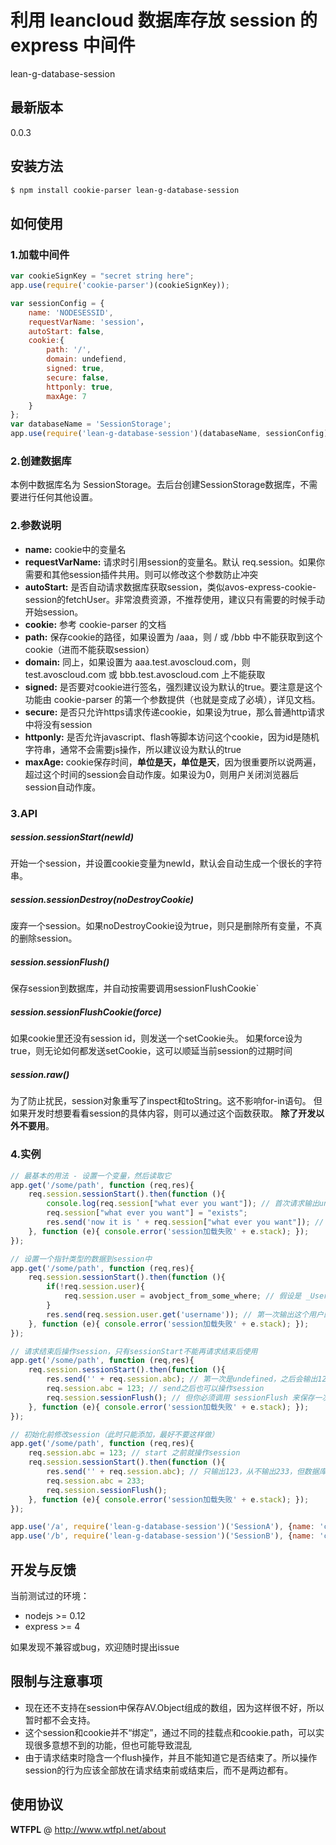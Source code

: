 # 利用 leancloud 数据库存放 session 的 express 中间件

lean-g-database-session

## 最新版本
0.0.3

## 安装方法

```sh
$ npm install cookie-parser lean-g-database-session
```

## 如何使用
### 1.加载中间件

```javascript
var cookieSignKey = "secret string here";
app.use(require('cookie-parser')(cookieSignKey));

var sessionConfig = {
    name: 'NODESESSID',
    requestVarName: 'session'，
    autoStart: false,
    cookie:{
        path: '/',
        domain: undefiend,
        signed: true,
        secure: false,
        httponly: true,
        maxAge: 7
    }
};
var databaseName = 'SessionStorage';
app.use(require('lean-g-database-session')(databaseName, sessionConfig));
```
### 2.创建数据库
本例中数据库名为 SessionStorage。去后台创建SessionStorage数据库，不需要进行任何其他设置。

### 2.参数说明
* **name:** cookie中的变量名
* **requestVarName:** 请求时引用session的变量名。默认 req.session。如果你需要和其他session插件共用。则可以修改这个参数防止冲突
* **autoStart:** 是否自动请求数据库获取session，类似avos-express-cookie-session的fetchUser。非常浪费资源，不推荐使用，建议只有需要的时候手动开始session。
* **cookie:** 参考 cookie-parser 的文档
* **path:** 保存cookie的路径，如果设置为 /aaa，则 / 或 /bbb 中不能获取到这个cookie（进而不能获取session）
* **domain:** 同上，如果设置为 aaa.test.avoscloud.com，则 test.avoscloud.com 或 bbb.test.avoscloud.com 上不能获取
* **signed:** 是否要对cookie进行签名，强烈建议设为默认的true。要注意是这个功能由 cookie-parser 的第一个参数提供（也就是变成了必填），详见文档。
* **secure:** 是否只允许https请求传递cookie，如果设为true，那么普通http请求中将没有session
* **httponly:** 是否允许javascript、flash等脚本访问这个cookie，因为id是随机字符串，通常不会需要js操作，所以建议设为默认的true
* **maxAge:** cookie保存时间，**单位是天，单位是天**，因为很重要所以说两遍，超过这个时间的session会自动作废。如果设为0，则用户关闭浏览器后session自动作废。

### 3.API
##### session.sessionStart(newId)
开始一个session，并设置cookie变量为newId，默认会自动生成一个很长的字符串。

##### session.sessionDestroy(noDestroyCookie)  
废弃一个session。如果noDestroyCookie设为true，则只是删除所有变量，不真的删除session。

##### session.sessionFlush()
保存session到数据库，并自动按需要调用sessionFlushCookie`

##### session.sessionFlushCookie(force)
如果cookie里还没有session id，则发送一个setCookie头。
如果force设为true，则无论如何都发送setCookie，这可以顺延当前session的过期时间

##### session.raw()
为了防止扰民，session对象重写了inspect和toString。这不影响for-in语句。
但如果开发时想要看看session的具体内容，则可以通过这个函数获取。
**除了开发以外不要用**。

### 4.实例
```javascript
// 最基本的用法 - 设置一个变量，然后读取它
app.get('/some/path', function (req,res){
	req.session.sessionStart().then(function (){
        console.log(req.session["what ever you want"]); // 首次请求输出undefined，之后输出 exists
        req.session["what ever you want"] = "exists";
        res.send('now it is ' + req.session["what ever you want"]); // 每一次都输出 now it is exists 到浏览器
    }, function (e){ console.error('session加载失败' + e.stack); });
});
```
```javascript
// 设置一个指针类型的数据到session中
app.get('/some/path', function (req,res){
	req.session.sessionStart().then(function (){
	    if(!req.session.user){
            req.session.user = avobject_from_some_where; // 假设是 _User 表查出来的一个用户
        }
        res.send(req.session.user.get('username')); // 第一次输出这个用户的username字段，之后输出undefined。可见虽然能保存pointer，但不会每次都进行查询。如果需要用户信息，需要再调用 req.session.user.fetch() 方法
    }, function (e){ console.error('session加载失败' + e.stack); });
});
```
```javascript
// 请求结束后操作session，只有sessionStart不能再请求结束后使用
app.get('/some/path', function (req,res){
	req.session.sessionStart().then(function (){
        res.send('' + req.session.abc); // 第一次是undefined，之后会输出123，并且数据库会对“123”进行保存
        req.session.abc = 123; // send之后也可以操作session
        req.session.sessionFlush(); // 但你必须调用 sessionFlush 来保存一次数据库，否则*send之后的*修改就丢失了
    }, function (e){ console.error('session加载失败' + e.stack); });
});
```
```javascript
// 初始化前修改session（此时只能添加，最好不要这样做）
app.get('/some/path', function (req,res){
    req.session.abc = 123; // start 之前就操作session
	req.session.sessionStart().then(function (){
        res.send('' + req.session.abc); // 只输出123，从不输出233，但数据库中保存的是“233”
        req.session.abc = 233;
        req.session.sessionFlush(); 
    }, function (e){ console.error('session加载失败' + e.stack); });
});
```
```javascript
app.use('/a', require('lean-g-database-session')('SessionA'), {name: 'cookie-a'}); // 在 /a 目录下用一个session
app.use('/b', require('lean-g-database-session')('SessionB'), {name: 'cookie-b'}); // 在 /b 目录下用另一个互不影响的session
```

## 开发与反馈
当前测试过的环境：
* nodejs >= 0.12
* express >= 4

如果发现不兼容或bug，欢迎随时提出issue

## 限制与注意事项
* 现在还不支持在session中保存AV.Object组成的数组，因为这样很不好，所以暂时都不会支持。
* 这个session和cookie并不“绑定”，通过不同的挂载点和cookie.path，可以实现很多意想不到的功能，但也可能导致混乱
* 由于请求结束时隐含一个flush操作，并且不能知道它是否结束了。所以操作session的行为应该全部放在请求结束前或结束后，而不是两边都有。

## 使用协议

**WTFPL** @ http://www.wtfpl.net/about

